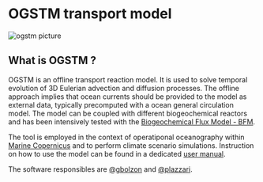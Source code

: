 # OGSTM transport model
![ogstm picture](https://github.com/inogs/ogstm/.github/blob/main/PPN_MED_OGSTM_BFM.png)
## What is OGSTM ?
OGSTM is an offline transport reaction model. It is used to solve temporal evolution of 3D Eulerian advection and diffusion processes. The offline approach implies that ocean currents should be provided to the model as external data, typically precomputed with a ocean general circulation model. The model can be coupled with different biogeochemical reactors and has been intensively tested with the [Biogeochemical Flux Model - BFM](https://bfm-community.github.io/www.bfm-community.eu).

The tool is employed in the context of operatiponal oceanography within [Marine Copernicus](https://data.marine.copernicus.eu/product/MEDSEA_MULTIYEAR_BGC_006_008/description) and to perform climate scenario simulations.
Instruction on how to use the model can be found in a dedicated [user manual](https://bfm-community.github.io/www.bfm-community.eu/files/bfm-mitgcm-manual_r1.0_202306.pdf).

The software responsibles are [@gbolzon](https://www.github.com/gbolzon) and [@plazzari](https://www.github.com/plazzari). 
